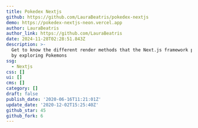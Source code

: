```yaml
---
title: Pokedex Nextjs
github: https://github.com/LauraBeatris/pokedex-nextjs
demo: https://pokedex-nextjs-neon.vercel.app
author: LauraBeatris
author_link: https://github.com/LauraBeatris
date: 2024-11-28T02:28:51.843Z
description: >-
  Get to know the different render methods that the Next.js framework provides
  by exploring Pokemons
ssg:
  - Nextjs
css: []
ui: []
cms: []
category: []
draft: false
publish_date: '2020-06-16T11:21:01Z'
update_date: '2020-12-02T15:25:40Z'
github_star: 45
github_fork: 6
---
```

